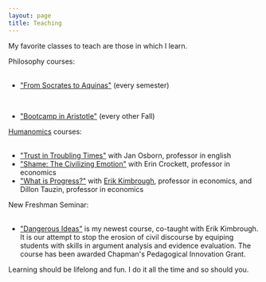 ```yaml
---
layout: page
title: Teaching
---
```


My favorite classes to teach are those in which I learn.

Philosophy courses:
<UL>
&nbsp;&nbsp;&nbsp;&nbsp;&nbsp;<Li><a href="https://www.brennanmcdavid.com/pdfs/Syllabus2022F.docx.pdf">"From Socrates to Aquinas"</a> (every semester)

&nbsp;&nbsp;&nbsp;&nbsp;&nbsp;<Li><a href="https://www.brennanmcdavid.com/pdfs/Phil360syllabus.pdf">"Bootcamp in Aristotle"</a> (every other Fall)
</UL>

<a href="https://www.chapman.edu/research/institutes-and-centers/smith-institute-for-political-economy-and-philosophy/academics-and-research/humanomics.aspx">Humanomics</a> courses: 
<UL>
&nbsp;&nbsp;&nbsp;&nbsp;&nbsp;<Li><a href="https://www.brennanmcdavid.com/pdfs/357syllabus.Updated.05.04.20.pdf">"Trust in Troubling Times"</a> with Jan Osborn, professor in english
&nbsp;&nbsp;&nbsp;&nbsp;&nbsp;<Li><a href="https://www.brennanmcdavid.com/pdfs/357syllabusShame.pdf">"Shame: The Civilizing Emotion"</a> with Erin Crockett, professor in economics
&nbsp;&nbsp;&nbsp;&nbsp;&nbsp;<Li><a href="https://www.brennanmcdavid.com/pdfs/2023HumanomicsProgress.pdf">"What is Progress?"</a> with <a href="https://sites.google.com/site/erikkimbrough/">Erik Kimbrough</a>, professor in economics, and Dillon Tauzin, professor in economics
</UL>

New Freshman Seminar: 

<UL>
&nbsp;&nbsp;&nbsp;&nbsp;&nbsp;<Li><a href="https://www.brennanmcdavid.com/pdfs/DangerousIdeasSyllabusFall2024.pdf">"Dangerous Ideas"</a> is my newest course, co-taught with Erik Kimbrough. It is our attempt to stop the erosion of civil discourse by equiping students with skills in argument analysis and evidence evaluation. The course has been awarded Chapman's Pedagogical Innovation Grant. 
</UL>


Learning should be lifelong and fun. I do it all the time and so should you.
